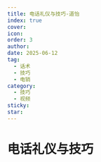 ```yaml
---
title: 电话礼仪与技巧-道怡
index: true
cover: 
icon: 
order: 3
author: 
date: 2025-06-12
tag:
  - 话术
  - 技巧
  - 电销
category:
  - 技巧
  - 视频
sticky: 
star: 
---
```


# 电话礼仪与技巧

<BiliBili  
	bvid="BV1ghTfzQEcp"  
	title="电话礼仪与技巧"
/>